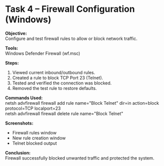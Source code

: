 # Task 4 – Firewall Configuration (Windows)

**Objective:**  
Configure and test firewall rules to allow or block network traffic.

**Tools:**  
Windows Defender Firewall (wf.msc)

**Steps:**  
1. Viewed current inbound/outbound rules.  
2. Created a rule to block TCP Port 23 (Telnet).  
3. Tested and verified the connection was blocked.  
4. Removed the test rule to restore defaults.

**Commands Used:**  
netsh advfirewall firewall add rule name="Block Telnet" dir=in action=block protocol=TCP localport=23  
netsh advfirewall firewall delete rule name="Block Telnet"  

**Screenshots:**  
- Firewall rules window  
- New rule creation window  
- Telnet blocked output  

**Conclusion:**  
Firewall successfully blocked unwanted traffic and protected the system.
